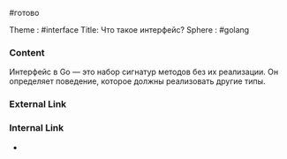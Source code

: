 #готово 

Theme : #interface
Title: Что такое интерфейс?
Sphere : #golang

### Content

Интерфейс в Go — это набор сигнатур методов без их реализации. Он определяет поведение, которое должны реализовать другие типы.

### External Link



### Internal Link

- 